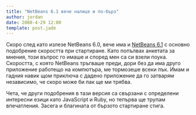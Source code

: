 ```yaml
---
title: "NetBeans 6.1 вече налице и по-бърз"
author: jordan
date: 2008-4-29 12:00
template: post.jade
---
```


Скоро след като излезе NetBeans 6.0, вече има и [NetBeans
6.1](http://www.netbeans.org/) с основно подобрение скоростта при
стартиране. Като попълвах анкетата за мнения, този въпрос го имаше и
според мен са си взели поука. Скоростта, с която NetBeans тръгваше
преди, дори без да има друго приложение работещо на компютъра, ме
тормозеше всеки пък. Имам и гадния навик щом приключа с дадено
приложение да го затварям независимо, че скоро може би пак ще ми трябва.

Чета, че други подобрения в тази версия са свързани с определени
интересни езици като JavaScript и Ruby, но тепърва ще трупам
впечатления. Засега и благината от бързото стартиране стига.
